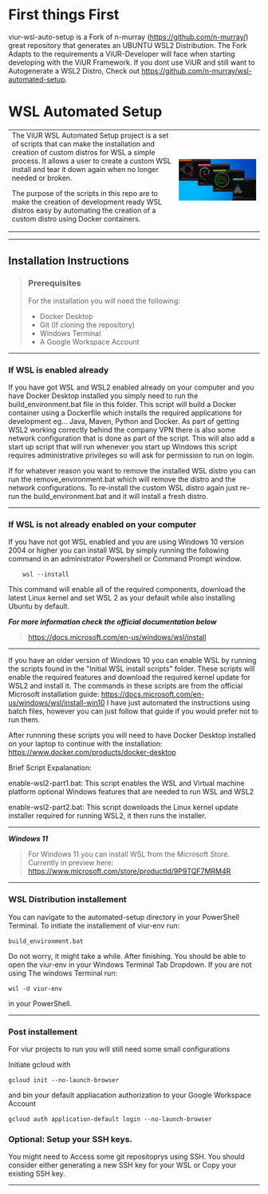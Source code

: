 # First things First

viur-wsl-auto-setup is a Fork of n-murray (https://github.com/n-murray/) great repository that generates an UBUNTU WSL2 Distribution.
The Fork Adapts to the requirements a ViUR-Developer will face when starting developing with the ViUR Framework.
If you dont use ViUR and still want to Autogenerate a WSL2 Distro, Check out https://github.com/n-murray/wsl-automated-setup.

# WSL Automated Setup
<table>
    <tr>
        <td>
The ViUR WSL Automated Setup project is a set of scripts that can make the installation and creation of custom distros for WSL a simple process. It allows a user to create a custom WSL install and tear it down again when no longer needed or broken.

The purpose of the scripts in this repo are to make the creation of development ready WSL distros easy by 
automating the creation of a custom distro using Docker containers.
    </td>
    <td>
    <img src="./resources/images/wsl-preview.jpg"
     alt="WSL Installations" />
        </td>
    </tr>
</table>

___
## Installation Instructions

> ### Prerequisites
> For the installation you will need the following:
> - Docker Desktop
> - Git (If cloning the repository)
> - Windows Terminal
> - A Google Workspace Account
___
### If WSL is enabled already
If you have got WSL and WSL2 enabled already on your computer and you have Docker Desktop installed you simply
need to run the build_environment.bat file in this folder. This script will build a Docker container using a
Dockerfile which installs the required applications for development eg... Java, Maven, Python and Docker.
As part of getting WSL2 working correctly behind the company VPN there is also some network configuration
that is done as part of the script. This will also add a start up script that will run whenever you start up Windows
this script requires administrative privileges so will ask for permission to run on login.

If for whatever reason you want to remove the installed WSL distro you can run the remove_environment.bat
which will remove the distro and the network configurations. To re-install the custom WSL distro again just 
re-run the build_environment.bat and it will install a fresh distro.
___
### If WSL is not already enabled on your computer
If you have not got WSL enabled and you are using Windows 10 version 2004 or higher you can install WSL by simply running the following command in an administrator Powershell or Command Prompt window.

```
    wsl --install
```
This command will enable all of the required components, download the latest Linux kernel and set WSL 2 as your default while also installing Ubuntu by default.

***For more information check the official documentation below***

> https://docs.microsoft.com/en-us/windows/wsl/install

___
If you have an older version of Windows 10 you can enable WSL by running the scripts found in the "Initial WSL install scripts" folder. 
These scripts will enable the required features and download the required kernel update for WSL2 and install it.
The commands in these scripts are from the official Microsoft installation guide: https://docs.microsoft.com/en-us/windows/wsl/install-win10
I have just automated the instructions using batch files, however you can just follow that guide if 
you would prefer not to run them.

After runnning these scripts you will need to have Docker Desktop installed on your laptop
to continue with the installation: https://www.docker.com/products/docker-desktop

Brief Script Expalanation:

enable-wsl2-part1.bat:
This script enables the WSL and Virtual machine platform optional Windows features that are
needed to run WSL and WSL2

enable-wsl2-part2.bat: This script downloads the Linux kernel update installer required for
running WSL2, it then runs the installer.
___
***Windows 11***  
> For Windows 11 you can install WSL from the Microsoft Store. Currently in preview here: https://www.microsoft.com/store/productId/9P9TQF7MRM4R
___
### WSL Distribution installement
You can navigate to the automated-setup directory in your PowerShell Terminal. 
To initiate the installement of viur-env run:

```
build_environment.bat
``` 

Do not worry, it might take a while.
After finishing. You should be able to open the viur-env in your Windows Terminal Tab Dropdown.
If you are not using The windows Terminal run:
```
wsl -d viur-env
``` 
in your PowerShell.
___
### Post installement
For viur projects to run you will still need some small configurations

Initiate gcloud with 
```
gcloud init --no-launch-browser
```
and bin your default appliacation authorization to your Google Workspace Account 
```
gcloud auth application-default login --no-launch-browser
```

### Optional: Setup your SSH keys.
You might need to Access some git repositoprys using SSH.
You should consider either generating a new SSH key for your WSL or Copy your existing SSH key.
___
